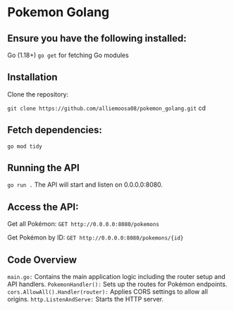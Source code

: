 # Pokemon Golang


## Ensure you have the following installed:

Go (1.18+)
`go get` for fetching Go modules

## Installation
Clone the repository:

`git clone https://github.com/alliemoosa08/pokemon_golang.git`
cd <repository-directory>

## Fetch dependencies:

`go mod tidy`

## Running the API

`go run .`
The API will start and listen on 0.0.0.0:8080.

## Access the API:

Get all Pokémon:
`GET http://0.0.0.0:8080/pokemons`

Get Pokémon by ID:
`GET http://0.0.0.0:8080/pokemons/{id}`

## Code Overview

`main.go:` Contains the main application logic including the router setup and API handlers.
`PokemonHandler():` Sets up the routes for Pokémon endpoints.
`cors.AllowAll().Handler(router):` Applies CORS settings to allow all origins.
`http.ListenAndServe:` Starts the HTTP server.